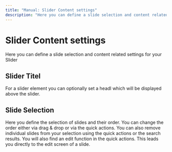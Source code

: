 ```yaml
---
title: "Manual: Slider Content settings"
description: "Here you can define a slide selection and content related settings for your Slider"
---
```


# Slider Content settings
Here you can define a slide selection and content related settings for your Slider

## Slider Titel
For a slider element you can optionally set a headl which will be displayed above the slider.

## Slide Selection
Here you define the selection of slides and their order. You can change the order either via drag & drop or via the quick actions. You can also remove individual slides from your selection using the quick actions or the search results. You will also find an edit function in the quick actions. This leads you directly to the edit screen of a slide.